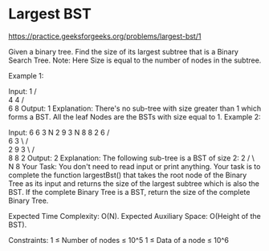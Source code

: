 # Largest BST


https://practice.geeksforgeeks.org/problems/largest-bst/1



Given a binary tree. Find the size of its largest subtree that is a Binary Search Tree.
Note: Here Size is equal to the number of nodes in the subtree.

Example 1:

Input:
        1
      /   \
     4     4
   /   \
  6     8
Output: 1
Explanation: There's no sub-tree with size
greater than 1 which forms a BST. All the
leaf Nodes are the BSTs with size equal
to 1.
Example 2:

Input: 6 6 3 N 2 9 3 N 8 8 2
            6
        /       \
       6         3
        \      /   \
         2    9     3
          \  /  \
          8 8    2 
Output: 2
Explanation: The following sub-tree is a
BST of size 2: 
       2
    /    \ 
   N      8
Your Task:
You don't need to read input or print anything. Your task is to complete the function largestBst() that takes the root node of the Binary Tree as its input and returns the size of the largest subtree which is also the BST. If the complete Binary Tree is a BST, return the size of the complete Binary Tree. 

Expected Time Complexity: O(N).
Expected Auxiliary Space: O(Height of the BST).

Constraints:
1 ≤ Number of nodes ≤ 10^5
1 ≤ Data of a node ≤ 10^6

